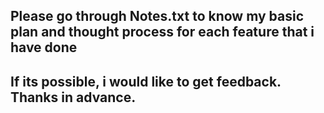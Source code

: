 ## Please go through Notes.txt to know my basic plan and thought process for each feature that i have done

## If its possible, i would like to get feedback. Thanks in advance.
